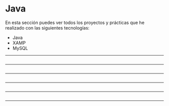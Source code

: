 # Java

En esta sección puedes ver todos los proyectos y prácticas que he realizado con las siguientes tecnologías:
- Java
- XAMP
- MySQL

<hr>
<a href="https://github.com/Kevin-Galarza77/Kevin-Galarza77.github.io/tree/Java/Sistema_Farmacia"><img src="https://i.postimg.cc/4svCZYGL/login.png" alt=""></a>
<hr>
<a href="https://github.com/Kevin-Galarza77/Kevin-Galarza77.github.io/tree/Java/Despertador"><img src="https://i.postimg.cc/HLJNCfbn/1.png" alt=""></a>
<hr>
<a href="https://github.com/Kevin-Galarza77/Kevin-Galarza77.github.io/tree/Java/SuperMarket"><img src="https://user-images.githubusercontent.com/85322275/184789686-975fa702-db82-427b-85f2-1fd898181fb1.png" alt=""></a>
<hr>
<a align="center" href="https://github.com/Kevin-Galarza77/Kevin-Galarza77.github.io/tree/Java/Calculadora-Cientifica"><img src="https://i.postimg.cc/SKqD3DPV/imagen-2022-08-09-182838489.png" alt="" align="center"></a>
<hr>
<a href="https://github.com/Kevin-Galarza77/Kevin-Galarza77.github.io/tree/Java/CONVERTIDOR-DE-DIVISAS"><img src="https://i.postimg.cc/x8r0zv5f/opciones.png" alt=""></a>
<hr>
